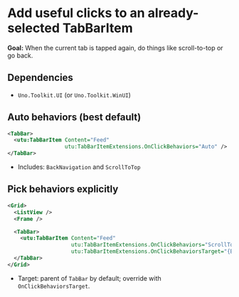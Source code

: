 # Add useful clicks to an already-selected TabBarItem

**Goal:** When the current tab is tapped again, do things like scroll-to-top or go back.

## Dependencies
- `Uno.Toolkit.UI` (or `Uno.Toolkit.WinUI`)

## Auto behaviors (best default)
```xml
<TabBar>
  <utu:TabBarItem Content="Feed"
                  utu:TabBarItemExtensions.OnClickBehaviors="Auto" />
</TabBar>
```
- Includes: `BackNavigation` and `ScrollToTop`

## Pick behaviors explicitly
```xml
<Grid>
  <ListView />
  <Frame />

  <TabBar>
    <utu:TabBarItem Content="Feed"
                    utu:TabBarItemExtensions.OnClickBehaviors="ScrollToTop"
                    utu:TabBarItemExtensions.OnClickBehaviorsTarget="{Binding ElementName=Root}" />
  </TabBar>
</Grid>
```
- Target: parent of `TabBar` by default; override with `OnClickBehaviorsTarget`.
